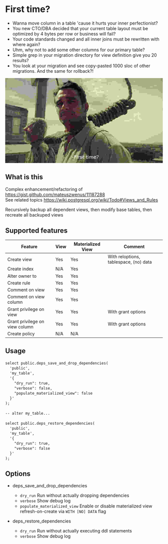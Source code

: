 # First time?

* Wanna move column in a table 'cause it hurts your inner perfectionist?
* You new CTO/DBA decided that your current table layout must be optimized by 4 bytes per row or business will fail?
* Your code standards changed and all inner joins must be rewritten with where again?
* Uhm, why not to add some other columns for our primary table?
* Simple grep in your migration directory for view definition give you 20 results?
* You look at your migration and see copy-pasted 1000 sloc of other migrations. And the same for rollback?!

![first time](.resources/first-time.jpg)

## What is this

Complex enhancement/refactoring of https://gist.github.com/mateuszwenus/11187288  
See related topics https://wiki.postgresql.org/wiki/Todo#Views_and_Rules

Recursively backup all dependent views, then modify base tables, then recreate all backuped views

## Supported features

| Feature                        | View | Materialized View | Comment                                |
|--------------------------------|------|-------------------|----------------------------------------|
| Create view                    | Yes  | Yes               | With reloptions, tablespace, (no) data |
| Create index                   | N/A  | Yes               |                                        |
| Alter owner to                 | Yes  | Yes               |                                        |
| Create rule                    | Yes  | Yes               |                                        |
| Comment on view                | Yes  | Yes               |                                        |
| Comment on view column         | Yes  | Yes               |                                        |
| Grant privilege on view        | Yes  | Yes               | With grant options                     |
| Grant privilege on view column | Yes  | Yes               | With grant options                     |
| Create policy                  | N/A  | N/A               |                                        |


## Usage

```postgresql
select public.deps_save_and_drop_dependencies(
  'public',
  'my_table',
  '{
    "dry_run": true,
    "verbose": false,
    "populate_materialized_view": false
  }'
);

-- alter my_table...

select public.deps_restore_dependencies(
  'public',
  'my_table',
  '{
    "dry_run": true,
    "verbose": false
  }'
);
```

## Options

* deps_save_and_drop_dependencies
  * `dry_run` Run without actually dropping dependencies
  * `verbose` Show debug log
  * `populate_materialized_view` Enable or disable materialized view refresh-on-create via `WITH [NO] DATA` flag
    
* deps_restore_dependencies
  * `dry_run` Run without actually executing ddl statements
  * `verbose` Show debug log
